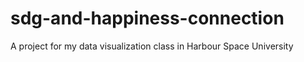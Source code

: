 # sdg-and-happiness-connection
A project for my data visualization class in Harbour Space University
